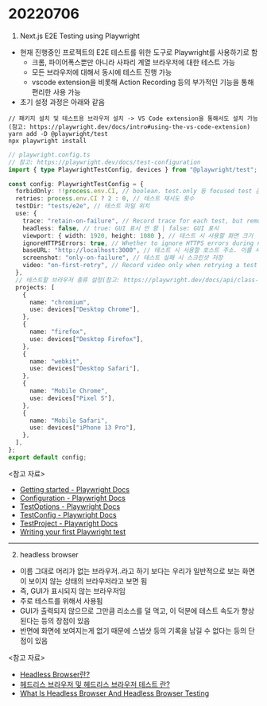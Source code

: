 # 20220706

1. Next.js E2E Testing using Playwright

- 현재 진행중인 프로젝트의 E2E 테스트를 위한 도구로 Playwright를 사용하기로 함
  - 크롬, 파이어폭스뿐만 아니라 사파리 계열 브라우저에 대한 테스트 가능
  - 모든 브라우저에 대해서 동시에 테스트 진행 가능
  - vscode extension을 비롯해 Action Recording 등의 부가적인 기능을 통해 편리한 사용 가능
- 초기 설정 과정은 아래와 같음

```
// 패키지 설치 및 테스트용 브라우저 설치 -> VS Code extension을 통해서도 설치 가능(참고: https://playwright.dev/docs/intro#using-the-vs-code-extension)
yarn add -D @playwright/test
npx playwright install
```

```ts
// playwright.config.ts
// 참고: https://playwright.dev/docs/test-configuration
import { type PlaywrightTestConfig, devices } from "@playwright/test";

const config: PlaywrightTestConfig = {
  forbidOnly: !!process.env.CI, // boolean. test.only 등 focused test 존재 시 에러 발생 여부. if enabled, the CI throws when there's a focused test (test.only)
  retries: process.env.CI ? 2 : 0, // 테스트 재시도 횟수
  testDir: "tests/e2e", // 테스트 파일 위치
  use: {
    trace: "retain-on-failure", // Record trace for each test, but remove it from successful test runs.
    headless: false, // true: GUI 표시 안 함 | false: GUI 표시
    viewport: { width: 1920, height: 1080 }, // 테스트 시 사용할 화면 크기
    ignoreHTTPSErrors: true, // Whether to ignore HTTPS errors during navigation
    baseURL: "http://localhost:3000", // 테스트 시 사용할 호스트 주소. 이를 사용하면 테스트 코드에서 페이지 이동 시 full URL 입력하지 않아도 됨.
    screenshot: "only-on-failure", // 테스트 실패 시 스크린샷 저장
    video: "on-first-retry", // Record video only when retrying a test for the first time
  },
  // 테스트할 브라우저 종류 설정(참고: https://playwright.dev/docs/api/class-testproject)
  projects: [
    {
      name: "chromium",
      use: devices["Desktop Chrome"],
    },
    {
      name: "firefox",
      use: devices["Desktop Firefox"],
    },
    {
      name: "webkit",
      use: devices["Desktop Safari"],
    },
    {
      name: "Mobile Chrome",
      use: devices["Pixel 5"],
    },
    {
      name: "Mobile Safari",
      use: devices["iPhone 13 Pro"],
    },
  ],
};
export default config;
```

<참고 자료>

- [Getting started - Playwright Docs](https://playwright.dev/docs/intro)
- [Configuration - Playwright Docs](https://playwright.dev/docs/test-configuration)
- [TestOptions - Playwright Docs](https://playwright.dev/docs/api/class-testoptions)
- [TestConfig - Playwright Docs](https://playwright.dev/docs/api/class-testconfig)
- [TestProject - Playwright Docs](https://playwright.dev/docs/api/class-testproject)
- [Writing your first Playwright test](https://timdeschryver.dev/blog/writing-your-first-playwright-test)

---

2. headless browser

- 이름 그대로 머리가 없는 브라우저..라고 하기 보다는 우리가 일반적으로 보는 화면이 보이지 않는 상태의 브라우저라고 보면 됨
- 즉, GUI가 표시되지 않는 브라우저임
- 주로 테스트를 위해서 사용됨
- GUI가 출력되지 않으므로 그만큼 리소스를 덜 먹고, 이 덕분에 테스트 속도가 향상된다는 등의 장점이 있음
- 반면에 화면에 보여지는게 없기 때문에 스냅샷 등의 기록을 남길 수 없다는 등의 단점이 있음

<참고 자료>

- [Headless Browser란?](https://devahea.github.io/2019/04/13/Headless-Browser%EB%9E%80/)
- [헤드리스 브라우저 및 헤드리스 브라우저 테스트 란?](https://ko.myservername.com/what-is-headless-browser)
- [What Is Headless Browser And Headless Browser Testing](https://www.softwaretestinghelp.com/headless-browser-testing/)
